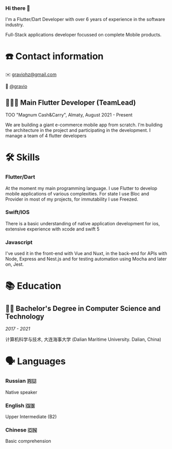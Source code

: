 ### Hi there 👋

I'm a Flutter/Dart Developer with over 6 years of experience in the software industry. 

Full-Stack applications developer focussed on complete Mobile products.

# ☎️ Contact information

✉️  [graviohz@gmail.com](mailto:graviohz@gmail.com)

🔗  [@gravio](http://t.me/gravio)

## **👩🏻‍💻** Main Flutter Developer (TeamLead)

ТОО "Magnum Cash&Carry", Almaty, August 2021 - Present

We are building a giant e-commerce mobile app from scratch. I'm building the architecture in the project and participating in the development. I manage a team of 4 flutter developers

# 🛠 Skills

### Flutter/Dart

At the moment my main programming language. I use Flutter to develop mobile applications of various complexities. For state I use Bloc and Provider in most of my projects, for immutability I use Freezed.

### Swift/IOS

There is a basic understanding of native application development for ios, extensive experience with xcode and swift 5

### Javascript

I've used it in the front-end with Vue and Nuxt, in the back-end for APIs with Node, Express and Nest.js and for testing automation using Mocha and later on, Jest.

# 📚 Education

## 🧑‍🎓 **Bachelor's Degree in Computer Science and Technology**

*2017 - 2021*

计算机科学与技术, 大连海事大学 (Dalian Maritime University. Dalian, China)

# 🗣 Languages

### Russian 🇷🇺

Native speaker

### English 🇬🇧

Upper Intermediate (B2)

### Chinese 🇨🇳

Basic comprehension


<!--
**gravio-inv/gravio-inv** is a ✨ _special_ ✨ repository because its `README.md` (this file) appears on your GitHub profile.

Here are some ideas to get you started:

- 🔭 I’m currently working on ...
- 🌱 I’m currently learning ...
- 👯 I’m looking to collaborate on ...
- 🤔 I’m looking for help with ...
- 💬 Ask me about ...
- 📫 How to reach me: ...
- 😄 Pronouns: ...
- ⚡ Fun fact: ...
-->
